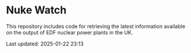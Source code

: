 # Nuke Watch

This repository includes code for retrieving the latest information available on the output of EDF nuclear power plants in the UK.

Last updated: 2025-01-22 23:13